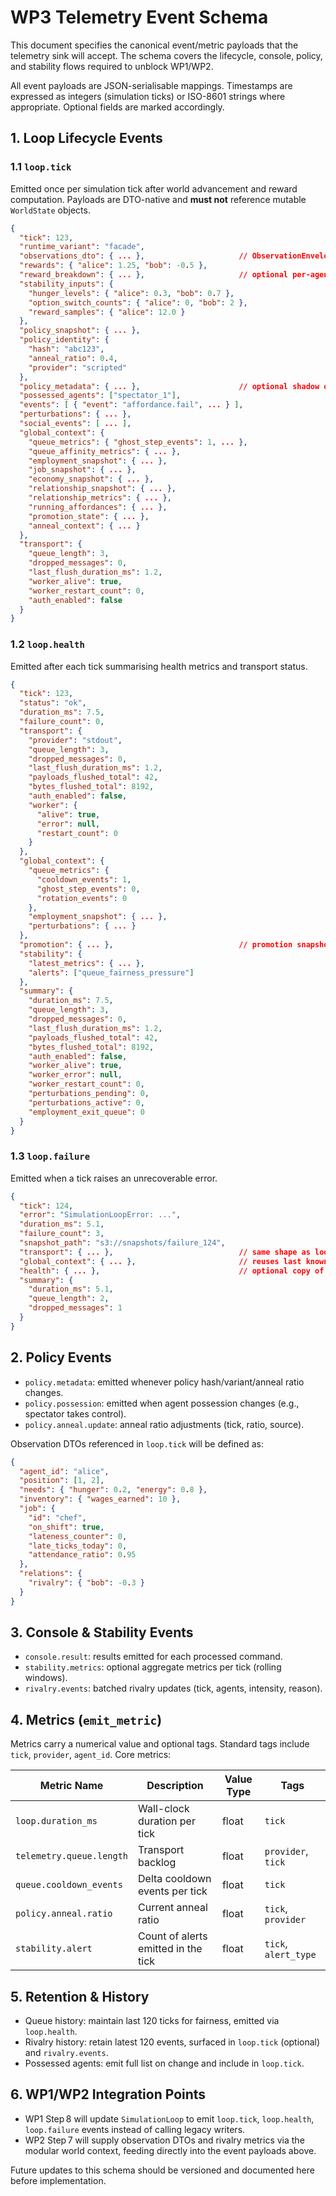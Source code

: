 # WP3 Telemetry Event Schema

This document specifies the canonical event/metric payloads that the telemetry sink will accept. The schema covers the lifecycle, console, policy, and stability flows required to unblock WP1/WP2.

All event payloads are JSON-serialisable mappings. Timestamps are expressed as integers (simulation ticks) or ISO-8601 strings where appropriate. Optional fields are marked accordingly.

## 1. Loop Lifecycle Events

### 1.1 `loop.tick`
Emitted once per simulation tick after world advancement and reward computation. Payloads are DTO-native and **must not** reference mutable `WorldState` objects.

```json
{
  "tick": 123,
  "runtime_variant": "facade",
  "observations_dto": { ... },                     // ObservationEnvelope (see §2)
  "rewards": { "alice": 1.25, "bob": -0.5 },
  "reward_breakdown": { ... },                     // optional per-agent breakdown
  "stability_inputs": {
    "hunger_levels": { "alice": 0.3, "bob": 0.7 },
    "option_switch_counts": { "alice": 0, "bob": 2 },
    "reward_samples": { "alice": 12.0 }
  },
  "policy_snapshot": { ... },
  "policy_identity": {
    "hash": "abc123",
    "anneal_ratio": 0.4,
    "provider": "scripted"
  },
  "policy_metadata": { ... },                      // optional shadow of metadata event
  "possessed_agents": ["spectator_1"],
  "events": [ { "event": "affordance.fail", ... } ],
  "perturbations": { ... },
  "social_events": [ ... ],
  "global_context": {
    "queue_metrics": { "ghost_step_events": 1, ... },
    "queue_affinity_metrics": { ... },
    "employment_snapshot": { ... },
    "job_snapshot": { ... },
    "economy_snapshot": { ... },
    "relationship_snapshot": { ... },
    "relationship_metrics": { ... },
    "running_affordances": { ... },
    "promotion_state": { ... },
    "anneal_context": { ... }
  },
  "transport": {
    "queue_length": 3,
    "dropped_messages": 0,
    "last_flush_duration_ms": 1.2,
    "worker_alive": true,
    "worker_restart_count": 0,
    "auth_enabled": false
  }
}
```

### 1.2 `loop.health`
Emitted after each tick summarising health metrics and transport status.

```json
{
  "tick": 123,
  "status": "ok",
  "duration_ms": 7.5,
  "failure_count": 0,
  "transport": {
    "provider": "stdout",
    "queue_length": 3,
    "dropped_messages": 0,
    "last_flush_duration_ms": 1.2,
    "payloads_flushed_total": 42,
    "bytes_flushed_total": 8192,
    "auth_enabled": false,
    "worker": {
      "alive": true,
      "error": null,
      "restart_count": 0
    }
  },
  "global_context": {
    "queue_metrics": {
      "cooldown_events": 1,
      "ghost_step_events": 0,
      "rotation_events": 0
    },
    "employment_snapshot": { ... },
    "perturbations": { ... }
  },
  "promotion": { ... },                            // promotion snapshot
  "stability": {
    "latest_metrics": { ... },
    "alerts": ["queue_fairness_pressure"]
  },
  "summary": {
    "duration_ms": 7.5,
    "queue_length": 3,
    "dropped_messages": 0,
    "last_flush_duration_ms": 1.2,
    "payloads_flushed_total": 42,
    "bytes_flushed_total": 8192,
    "auth_enabled": false,
    "worker_alive": true,
    "worker_error": null,
    "worker_restart_count": 0,
    "perturbations_pending": 0,
    "perturbations_active": 0,
    "employment_exit_queue": 0
  }
}
```

### 1.3 `loop.failure`
Emitted when a tick raises an unrecoverable error.

```json
{
  "tick": 124,
  "error": "SimulationLoopError: ...",
  "duration_ms": 5.1,
  "failure_count": 3,
  "snapshot_path": "s3://snapshots/failure_124",
  "transport": { ... },                            // same shape as loop.health.transport
  "global_context": { ... },                       // reuses last known DTO context when available
  "health": { ... },                               // optional copy of latest health payload
  "summary": {
    "duration_ms": 5.1,
    "queue_length": 2,
    "dropped_messages": 1
  }
}
```

## 2. Policy Events

- `policy.metadata`: emitted whenever policy hash/variant/anneal ratio changes.
- `policy.possession`: emitted when agent possession changes (e.g., spectator takes control).
- `policy.anneal.update`: anneal ratio adjustments (tick, ratio, source).

Observation DTOs referenced in `loop.tick` will be defined as:

```json
{
  "agent_id": "alice",
  "position": [1, 2],
  "needs": { "hunger": 0.2, "energy": 0.8 },
  "inventory": { "wages_earned": 10 },
  "job": {
    "id": "chef",
    "on_shift": true,
    "lateness_counter": 0,
    "late_ticks_today": 0,
    "attendance_ratio": 0.95
  },
  "relations": {
    "rivalry": { "bob": -0.3 }
  }
}
```

## 3. Console & Stability Events

- `console.result`: results emitted for each processed command.
- `stability.metrics`: optional aggregate metrics per tick (rolling windows).
- `rivalry.events`: batched rivalry updates (tick, agents, intensity, reason).

## 4. Metrics (`emit_metric`)

Metrics carry a numerical value and optional tags. Standard tags include `tick`, `provider`, `agent_id`. Core metrics:

| Metric Name               | Description                                 | Value Type | Tags                       |
|---------------------------|---------------------------------------------|------------|----------------------------|
| `loop.duration_ms`        | Wall-clock duration per tick                | float      | `tick`                     |
| `telemetry.queue.length`  | Transport backlog                           | float      | `provider`, `tick`         |
| `queue.cooldown_events`   | Delta cooldown events per tick              | float      | `tick`                     |
| `policy.anneal.ratio`     | Current anneal ratio                        | float      | `tick`, `provider`         |
| `stability.alert`         | Count of alerts emitted in the tick         | float      | `tick`, `alert_type`       |

## 5. Retention & History

- Queue history: maintain last 120 ticks for fairness, emitted via `loop.health`.
- Rivalry history: retain latest 120 events, surfaced in `loop.tick` (optional) and `rivalry.events`.
- Possessed agents: emit full list on change and include in `loop.tick`.

## 6. WP1/WP2 Integration Points

- WP1 Step 8 will update `SimulationLoop` to emit `loop.tick`, `loop.health`, `loop.failure` events instead of calling legacy writers.
- WP2 Step 7 will supply observation DTOs and rivalry metrics via the modular world context, feeding directly into the event payloads above.

Future updates to this schema should be versioned and documented here before implementation.

